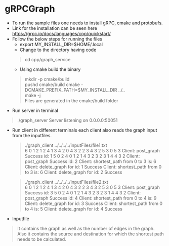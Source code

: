 # gRPCGraph

 - To run the sample files one needs to install gRPC, cmake and protobufs. 
 - Link for the installation can be seen here https://grpc.io/docs/languages/cpp/quickstart/
 - Follow the below steps for running the files
   - export MY_INSTALL_DIR=$HOME/.local
   - Change to the directory having code 
    > cd cpp/graph_service
   -  Using cmake build the binary 
    > mkdir -p cmake/build  
    > pushd cmake/build 
    > cmake -DCMAKE_PREFIX_PATH=$MY_INSTALL_DIR ../..  
    > make -j    
    > Files are generated in the cmake/build folder
 - Run server in terminal 
  > ./graph_server 
  > Server listening on 0.0.0.0:50051
  
 - Run client in different terminals each client also reads the graph input from the inputfiles.
   > ./graph_client ../../../../inputFiles/file1.txt  
6 
0 1  2 
1 2  4 
1 3  4 
2 0  4 
3 2  2 
3 4  3 
2 5  3 
0 5  3 
Client: post_graph Success id: 1 
5 
0 2  4 
0 1  2 
1 4  3 
2 3  2 
3 1  4 
4 3  2 
Client: post_graph Success id: 2 
Client: shortest_path from 0 to 3 is: 6 
Client: delete_graph for id: 1 Success 
Client: shortest_path from 0 to 3 is: 6 
Client: delete_graph for id: 2 Success 

   > ./graph_client ../../../../inputFiles/file2.txt  
6 
0 1  2 
1 2  4 
1 3  4 
2 0  4 
3 2  2 
3 4  3 
2 5  3 
0 5  3 
Client: post_graph Success id: 3 
5 
0 2  4 
0 1  2 
1 4  3 
2 3  2 
3 1  4 
4 3  2 
Client: post_graph Success id: 4 
Client: shortest_path from 0 to 4 is: 9 
Client: delete_graph for id: 3 Success 
Client: shortest_path from 0 to 4 is: 5 
Client: delete_graph for id: 4 Success 
  
- Inputfile  
> It contains the graph as well as the number of edges in the graph. Also it contains the source and destination for which the shortest path needs to be calculated.
 
   
